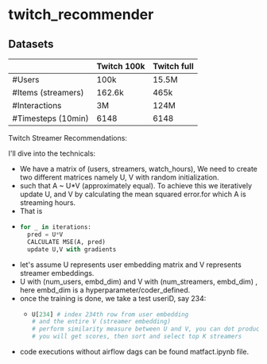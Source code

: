 # twitch_recommender

## Datasets

|                    | Twitch 100k | Twitch full |
|--------------------|-------------|-------------|
| #Users             | 100k        | 15.5M       |
| #Items (streamers) | 162.6k      | 465k        |
| #Interactions      | 3M          | 124M        |
| #Timesteps (10min) | 6148        | 6148        |


Twitch Streamer Recommendations:

I'll dive into the technicals: 
* We have a matrix of (users, streamers, watch_hours), We need to create two different matrices namely U, V with random initialization.
* such that A ~ U*V (approximately equal). To achieve this we iteratively update U, and V by calculating the mean squared error.for which A is streaming hours. 
* That is
* ```python
  for _ in iterations:
    pred = U*V
    CALCULATE MSE(A, pred)
    update U,V with gradients  
  ```
* let's assume U represents user embedding matrix and V represents streamer embeddings.
* U with (num_users, embd_dim) and V with (num_streamers, embd_dim) , here embd_dim is a hyperparameter/coder_defined.
* once the training is done, we take a test useriD, say 234:
  *   ```python
      U[234] # index 234th row from user embedding
      # and the entire V (streamer embedding)
      # perform similarity measure between U and V, you can dot product or cosine similarity etc... 
      # you will get scores, then sort and select top K streamers
      ``` 
* code executions without airflow dags can be found matfact.ipynb file.
